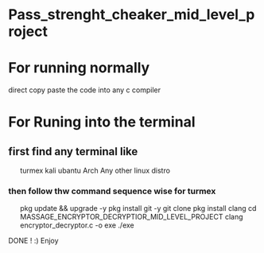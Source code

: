 # Pass_strenght_cheaker_mid_level_project



<h1>For running normally</h1>
direct copy paste the code into any c compiler
<h1>For Runing into the terminal</h1>
<h2>first find any terminal like</h2>
<ul>
turmex
kali
ubantu
Arch
Any other linux distro</ul>
<h3>then follow thw command sequence wise for turmex</h3>

<ol>
pkg update && upgrade -y
pkg install git -y
git clone 
pkg install clang
cd MASSAGE_ENCRYPTOR_DECRYPTIOR_MID_LEVEL_PROJECT
clang encryptor_decryptor.c -o exe
./exe

  </ol>
DONE ! :) Enjoy
